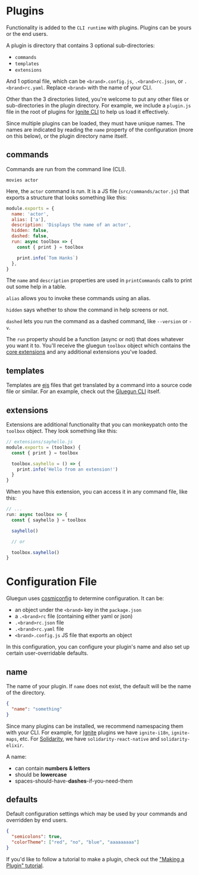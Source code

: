 # Plugins

Functionality is added to the `CLI runtime` with plugins. Plugins can be yours or the end users.

A plugin is directory that contains 3 optional sub-directories:

- `commands`
- `templates`
- `extensions`

And 1 optional file, which can be `<brand>.config.js`, `.<brand>rc.json`, or `.<brand>rc.yaml`. Replace `<brand>` with the name of your CLI.

Other than the 3 directories listed, you're welcome to put any other files or sub-directories in the plugin directory. For example, we include a `plugin.js` file in the root of plugins for [Ignite CLI](https://github.com/infinitered/ignite) to help us load it effectively.

Since multiple plugins can be loaded, they must have unique names. The names are indicated by reading the `name` property of the configuration (more on this below), or the plugin directory name itself.

## commands

Commands are run from the command line (CLI).

```
movies actor
```

Here, the `actor` command is run. It is a JS file (`src/commands/actor.js`) that exports a structure that looks something like this:

```js
module.exports = {
  name: 'actor',
  alias: ['a'],
  description: 'Displays the name of an actor',
  hidden: false,
  dashed: false,
  run: async toolbox => {
    const { print } = toolbox

    print.info(`Tom Hanks`)
  },
}
```

The `name` and `description` properties are used in `printCommands` calls to print out some help in a table.

`alias` allows you to invoke these commands using an alias.

`hidden` says whether to show the command in help screens or not.

`dashed` lets you run the command as a dashed command, like `--version` or `-v`.

The `run` property should be a function (async or not) that does whatever you want it to. You'll receive the gluegun `toolbox` object which contains the [core extensions](./toolbox-api.md) and any additional extensions you've loaded.

## templates

Templates are [ejs](http://www.embeddedjs.com/) files that get translated by a command into a source code file or similar. For an example, check out the [Gluegun CLI](https://github.com/infinitered/gluegun/tree/master/src/cli) itself.

## extensions

Extensions are additional functionality that you can monkeypatch onto the `toolbox` object. They look something like this:

```js
// extensions/sayhello.js
module.exports = (toolbox) {
  const { print } = toolbox

  toolbox.sayhello = () => {
    print.info('Hello from an extension!')
  }
}
```

When you have this extension, you can access it in any command file, like this:

```js
// ...
run: async toolbox => {
  const { sayhello } = toolbox

  sayhello()

  // or

  toolbox.sayhello()
}
```

# Configuration File

Gluegun uses [cosmiconfig](https://github.com/davidtheclark/cosmiconfig) to determine configuration. It can be:

- an object under the `<brand>` key in the `package.json`
- a `.<brand>rc` file (containing either yaml or json)
- `.<brand>rc.json` file
- `.<brand>rc.yaml` file
- `<brand>.config.js` JS file that exports an object

In this configuration, you can configure your plugin's name and also set up certain user-overridable defaults.

## name

The name of your plugin. If `name` does not exist, the default will be the name of the directory.

```json
{
  "name": "something"
}
```

Since many plugins can be installed, we recommend namespacing them with your CLI. For example, for [Ignite](https://github.com/infinitered/ignite) plugins we have `ignite-i18n`, `ignite-maps`, etc. For [Solidarity](https://github.com/infinitered/solidarity), we have `solidarity-react-native` and `solidarity-elixir`.

A name:

- can contain **numbers & letters**
- should be **lowercase**
- spaces-should-have-**dashes**-if-you-need-them

## defaults

Default configuration settings which may be used by your commands and overridden by end users.

```json
{
  "semicolons": true,
  "colorTheme": ["red", "no", "blue", "aaaaaaaaa"]
}
```

If you'd like to follow a tutorial to make a plugin, check out the ["Making a Plugin" tutorial](./tutorial-making-a-plugin.md).
